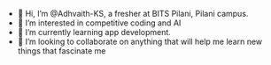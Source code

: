 - 👋 Hi, I’m @Adhvaith-KS, a fresher at BITS Pilani, Pilani campus.
- 👀 I’m interested in competitive coding and AI
- 🌱 I’m currently learning app development. 
- 💞️ I’m looking to collaborate on anything that will help me learn new things that fascinate me

<!---
Adhvaith-KS/Adhvaith-KS is a ✨ special ✨ repository because its `README.md` (this file) appears on your GitHub profile.
You can click the Preview link to take a look at your changes.
--->
